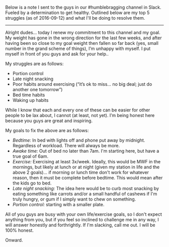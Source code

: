 Below is a note I sent to the guys in our #humblebragging channel in Slack. Fueled by a determination to get healthy. Outlined below are my top 5 struggles (as of 2016-09-12) and what I'll be doing to resolve them.

---

Alright dudes... today I renew my commitment to this channel and my goal. My weight has gone in the wrong direction for the last few weeks, and after having been so close to my goal weight then fallen so far back (yes, small number in the grand scheme of things), I’m unhappy with myself. I put myself in front of you guys and ask for your help..

My struggles are as follows:

 - Portion control
 - Late night snacking
 - Poor habits around exercising (“it’s ok to miss… no big deal; just do another one tomorrow”)
 - Bed time habits
 - Waking up habits

While I know that each and every one of these can be easier for other people to be lax about, I cannot (at least, not yet). I’m being honest here because you guys are great and inspiring.

My goals to fix the above are as follows:

 - *Bedtime:* In bed with lights off and phone put away by midnight. Regardless of workload. There will always be more.
 - *Awake time:* Out of bed no later than 7am. I'm starting here, but have a true goal of 6am.
 - *Exercise:* Exercising at least 3x/week. Ideally, this would be MWF in the mornings, but likely at lunch or at night (given my station in life and the above 2 goals)... if morning or lunch time don't work for whatever reason, then it must be complete before bedtime. This would mean after the kids go to bed.
 - *Late night snacking:* The idea here would be to curb most snacking by eating something like carrots and/or a small handful of cashews if I'm truly hungry, or gum if I simply want to chew on something.
 - *Portion control:* starting with a smaller plate.

All of you guys are busy with your own life/exercise goals, so I don't expect anything from you, but if you feel so inclined to challenge me in any way, I will answer honestly and forthrightly. If I'm slacking, call me out. I will be 100% honest.

Onward.

